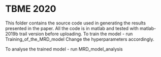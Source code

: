 # TBME 2020
This folder contains the source code used in generating the results presented in the paper.
All the code is in matlab and tested with matlab-2019b trail version before uploading.
To train the model - run Training_of_the_MRD_model
Change the hyperparameters accordingly.

To analyse the trained model - run MRD_model_analysis 
